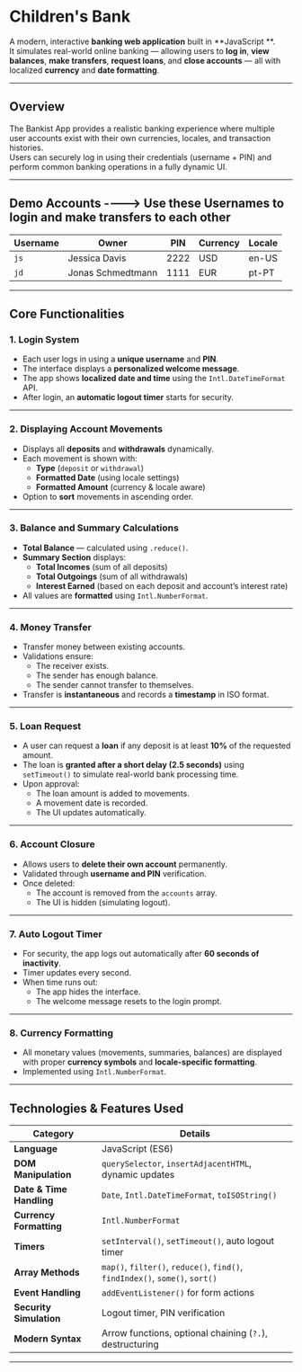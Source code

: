 # Children's Bank

A modern, interactive **banking web application** built in **JavaScript **.  
It simulates real-world online banking — allowing users to **log in**, **view balances**, **make transfers**, **request loans**, and **close accounts** — all with localized **currency** and **date formatting**.

---

## Overview

The Bankist App provides a realistic banking experience where multiple user accounts exist with their own currencies, locales, and transaction histories.  
Users can securely log in using their credentials (username + PIN) and perform common banking operations in a fully dynamic UI.

---

## Demo Accounts ----> Use these Usernames to login and make transfers to each other

| Username | Owner             | PIN  | Currency | Locale |
| -------- | ----------------- | ---- | -------- | ------ |
| `js`     | Jessica Davis     | 2222 | USD      | en-US  |
| `jd`     | Jonas Schmedtmann | 1111 | EUR      | pt-PT  |

---

## Core Functionalities

### 1. Login System

- Each user logs in using a **unique username** and **PIN**.
- The interface displays a **personalized welcome message**.
- The app shows **localized date and time** using the `Intl.DateTimeFormat` API.
- After login, an **automatic logout timer** starts for security.

---

### 2. Displaying Account Movements

- Displays all **deposits** and **withdrawals** dynamically.
- Each movement is shown with:
  - **Type** (`deposit` or `withdrawal`)
  - **Formatted Date** (using locale settings)
  - **Formatted Amount** (currency & locale aware)
- Option to **sort** movements in ascending order.

---

### 3. Balance and Summary Calculations

- **Total Balance** — calculated using `.reduce()`.
- **Summary Section** displays:
  - **Total Incomes** (sum of all deposits)
  - **Total Outgoings** (sum of all withdrawals)
  - **Interest Earned** (based on each deposit and account’s interest rate)
- All values are **formatted** using `Intl.NumberFormat`.

---

### 4. Money Transfer

- Transfer money between existing accounts.
- Validations ensure:
  - The receiver exists.
  - The sender has enough balance.
  - The sender cannot transfer to themselves.
- Transfer is **instantaneous** and records a **timestamp** in ISO format.

---

### 5. Loan Request

- A user can request a **loan** if any deposit is at least **10%** of the requested amount.
- The loan is **granted after a short delay (2.5 seconds)** using `setTimeout()` to simulate real-world bank processing time.
- Upon approval:
  - The loan amount is added to movements.
  - A movement date is recorded.
  - The UI updates automatically.

---

### 6. Account Closure

- Allows users to **delete their own account** permanently.
- Validated through **username and PIN** verification.
- Once deleted:
  - The account is removed from the `accounts` array.
  - The UI is hidden (simulating logout).

---

### 7. Auto Logout Timer

- For security, the app logs out automatically after **60 seconds of inactivity**.
- Timer updates every second.
- When time runs out:
  - The app hides the interface.
  - The welcome message resets to the login prompt.

---

### 8. Currency Formatting

- All monetary values (movements, summaries, balances) are displayed with proper **currency symbols** and **locale-specific formatting**.
- Implemented using `Intl.NumberFormat`.

---

## Technologies & Features Used

| Category                 | Details                                                                      |
| ------------------------ | ---------------------------------------------------------------------------- |
| **Language**             | JavaScript (ES6)                                                             |
| **DOM Manipulation**     | `querySelector`, `insertAdjacentHTML`, dynamic updates                       |
| **Date & Time Handling** | `Date`, `Intl.DateTimeFormat`, `toISOString()`                               |
| **Currency Formatting**  | `Intl.NumberFormat`                                                          |
| **Timers**               | `setInterval()`, `setTimeout()`, auto logout timer                           |
| **Array Methods**        | `map()`, `filter()`, `reduce()`, `find()`, `findIndex()`, `some()`, `sort()` |
| **Event Handling**       | `addEventListener()` for form actions                                        |
| **Security Simulation**  | Logout timer, PIN verification                                               |
| **Modern Syntax**        | Arrow functions, optional chaining (`?.`), destructuring                     |

---
